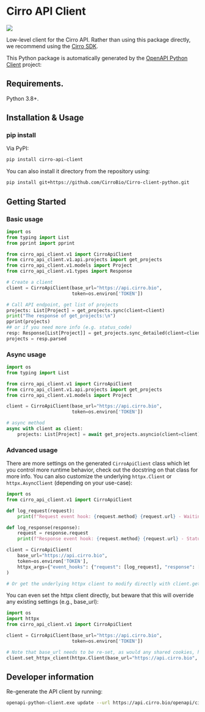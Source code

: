 # Cirro API Client
[![](https://img.shields.io/pypi/v/cirro-api-client.svg)](https://pypi.org/project/cirro_api_client/)

Low-level client for the Cirro API. Rather than using this package directly, we recommend using the [Cirro SDK](https://github.com/CirroBio/Cirro-client).

This Python package is automatically generated by the [OpenAPI Python Client](https://github.com/openapi-generators/openapi-python-client) project:

## Requirements.

Python 3.8+.

## Installation & Usage
### pip install

Via PyPI:
```sh
pip install cirro-api-client
```

You can also install it directory from the repository using:

```sh
pip install git+https://github.com/CirroBio/Cirro-client-python.git
```

## Getting Started

### Basic usage

```python
import os
from typing import List
from pprint import pprint

from cirro_api_client.v1 import CirroApiClient
from cirro_api_client.v1.api.projects import get_projects
from cirro_api_client.v1.models import Project
from cirro_api_client.v1.types import Response

# Create a client
client = CirroApiClient(base_url="https://api.cirro.bio",
                        token=os.environ['TOKEN'])

# Call API endpoint, get list of projects
projects: List[Project] = get_projects.sync(client=client)
print("The response of get_projects:\n")
pprint(projects)
## or if you need more info (e.g. status_code)
resp: Response[List[Project]] = get_projects.sync_detailed(client=client)
projects = resp.parsed
```

### Async usage
```python
import os
from typing import List

from cirro_api_client.v1 import CirroApiClient
from cirro_api_client.v1.api.projects import get_projects
from cirro_api_client.v1.models import Project

client = CirroApiClient(base_url="https://api.cirro.bio",
                        token=os.environ['TOKEN'])

# async method
async with client as client:
    projects: List[Project] = await get_projects.asyncio(client=client)
```

### Advanced usage

There are more settings on the generated `CirroApiClient` class which let you control more runtime behavior, check out the docstring on that class for more info. You can also customize the underlying `httpx.Client` or `httpx.AsyncClient` (depending on your use-case):

```python
import os
from cirro_api_client.v1 import CirroApiClient

def log_request(request):
    print(f"Request event hook: {request.method} {request.url} - Waiting for response")

def log_response(response):
    request = response.request
    print(f"Response event hook: {request.method} {request.url} - Status {response.status_code}")

client = CirroApiClient(
    base_url="https://api.cirro.bio",
    token=os.environ['TOKEN'],
    httpx_args={"event_hooks": {"request": [log_request], "response": [log_response]}},
)

# Or get the underlying httpx client to modify directly with client.get_httpx_client() or client.get_async_httpx_client()
```

You can even set the httpx client directly, but beware that this will override any existing settings (e.g., base_url):

```python
import os
import httpx
from cirro_api_client.v1 import CirroApiClient

client = CirroApiClient(base_url="https://api.cirro.bio",
                        token=os.environ['TOKEN'])

# Note that base_url needs to be re-set, as would any shared cookies, headers, etc.
client.set_httpx_client(httpx.Client(base_url="https://api.cirro.bio", proxies="http://localhost:8030"))
```

## Developer information

Re-generate the API client by running:

```sh
openapi-python-client.exe update --url https://api.cirro.bio/openapi/cirro-data-latest.yml --config config.yml --custom-template-path=templates/
 ```